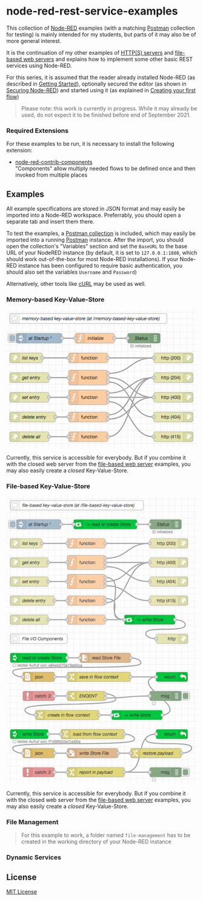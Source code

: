 # node-red-rest-service-examples #

This collection of [Node-RED](https://nodered.org/) examples (with a matching [Postman](https://www.postman.com/) collection for testing) is mainly intended for my students, but parts of it may also be of more general interest.

It is the continuation of my other examples of [HTTP(S) servers](https://github.com/rozek/node-red-http-server-examples) and [file-based web servers](https://github.com/rozek/node-red-web-server-examples) and explains how to implement some other basic REST services using Node-RED.

For this series, it is assumed that the reader already installed Node-RED (as described in [Getting Started](https://nodered.org/docs/getting-started/)), optionally secured the editor (as shown in [Securing Node-RED](https://nodered.org/docs/user-guide/runtime/securing-node-red)) and started using it (as explained in [Creating your first flow](https://nodered.org/docs/tutorials/first-flow))

> Please note: this work is currently in progress. While it may already be used, do not expect it to be finished before end of September 2021.

### Required Extensions ###

For these examples to be run, it is necessary to install the following extension:

* [node-red-contrib-components](https://github.com/ollixx/node-red-contrib-components)<br>"Components" allow multiply needed flows to be defined once and then invoked from multiple places

## Examples ##

All example specifications are stored in JSON format and may easily be imported into a Node-RED workspace. Preferrably, you should open a separate tab and insert them there.

To test the examples, a [Postman collection](https://raw.githubusercontent.com/rozek/node-red-rest-server-examples/main/PostmanCollection.json) is included, which may easily be imported into a running [Postman](https://www.postman.com/) instance. After the import, you should open the collection's "Variables" section and set the `BaseURL` to the base URL of your NodeRED instance (by default, it is set to `127.0.0.1:1880`, which should work out-of-the-box for most Node-RED installations). If your Node-RED instance has been configured to require basic authentication, you should also set the variables `Username` and `Password`)

Alternatively, other tools like [cURL](https://curl.se/) may be used as well.

### Memory-based Key-Value-Store ###

![](examples/memory-based-key-value-store.png)

Currently, this service is accessible for everybody. But if you combine it with the closed web server from the [file-based web server](https://github.com/rozek/node-red-web-server-examples) examples, you may also easily create a *closed* Key-Value-Store.

### File-based Key-Value-Store ###

![](examples/file-based-key-value-store.png)

Currently, this service is accessible for everybody. But if you combine it with the closed web server from the [file-based web server](https://github.com/rozek/node-red-web-server-examples) examples, you may also easily create a *closed* Key-Value-Store.

### File Management ###

> For this example to work, a folder named `file-management` has to be created in the working directory of your Node-RED instance

### Dynamic Services ###


## License ##

[MIT License](LICENSE.md)

